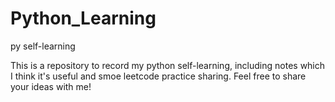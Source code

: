# Python_Learning
py self-learning

This is a repository to record my python self-learning, including notes which I think it's useful and smoe leetcode practice sharing.
Feel free to share your ideas with me!
